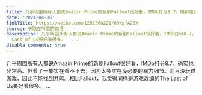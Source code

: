 ```yaml
---
title: 几乎周围所有人都说Amazin Prime的新剧Fallout很好看，IMDb打分8.7，确实也非常高。但看了一集实在看不下去，因为太多实在没必要的暴力细节。而且没玩过游戏，因...
date: '2024-04-16'
linkTitle: https://weibo.com/1251560221/O9XpfA23X
source: 子陵在听歌的微博
description: 几乎周围所有人都说Amazin Prime的新剧Fallout很好看，IMDb打分8.7，确实也非常高。但看了一集实在看不下去，因为太多实在没必要的暴力细节。而且没玩过游戏，因此不能找到共鸣。相比Fallout，我觉得同样是游戏改编的The
  Last of Us要好看很多。  ...
disable_comments: true
---
```

几乎周围所有人都说Amazin Prime的新剧Fallout很好看，IMDb打分8.7，确实也非常高。但看了一集实在看不下去，因为太多实在没必要的暴力细节。而且没玩过游戏，因此不能找到共鸣。相比Fallout，我觉得同样是游戏改编的The Last of Us要好看很多。  ...